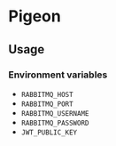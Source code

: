 # Pigeon

## Usage

### Environment variables

- `RABBITMQ_HOST`
- `RABBITMQ_PORT`
- `RABBITMQ_USERNAME`
- `RABBITMQ_PASSWORD`
- `JWT_PUBLIC_KEY`